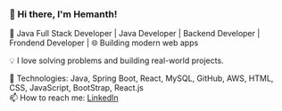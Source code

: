 ### 👋 Hi there, I'm Hemanth!
🚀 Java Full Stack Developer | Java Developer | Backend Developer | Frondend Developer | 🌐 Building modern web apps

💡 I love solving problems and building real-world projects.

🔧 Technologies: Java, Spring Boot, React, MySQL, GitHub, AWS, HTML, CSS, JavaScript, BootStrap, React.js  
📫 How to reach me: [LinkedIn](https://linkedin.com/in/hemanthkumargottapu) 
